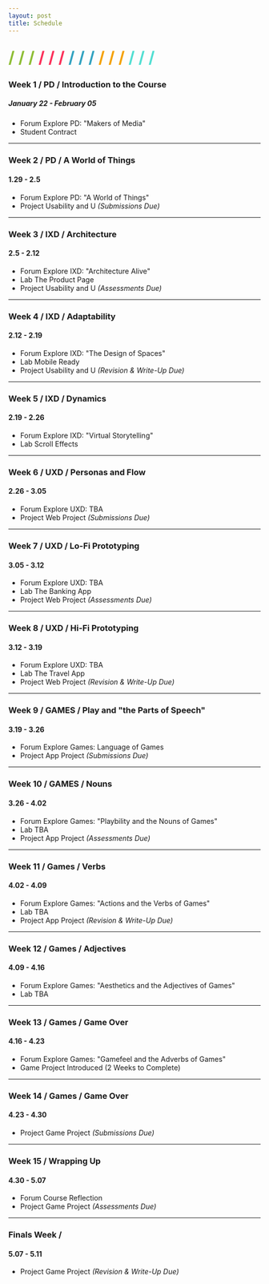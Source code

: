 ```yaml
---
layout: post
title: Schedule
---
```


<div style="margin: 25px 0;">
  <span style="color: #8FBE36; font-size: xx-large; font-weight: bold">/ / / </span>
  <span style="color: #FC315A; font-size: xx-large; font-weight: bold">/ / / </span>
  <span style="color: #33A3C1; font-size: xx-large; font-weight: bold">/ / / </span>
  <span style="color: #F5A205; font-size: xx-large; font-weight: bold">/ / / </span>
  <span style="color: #53DFD3; font-size: xx-large; font-weight: bold">/ / /</span>
</div>

### Week 1 / PD / Introduction to the Course
##### January 22 - February 05
- <span class="label label-forum">Forum</span> Explore PD: "Makers of Media"
- Student Contract

<hr>

### Week 2 / PD / A World of Things
#### 1.29 - 2.5
- <span class="label label-forum">Forum</span> Explore PD: "A World of Things"
- <span class="label label-project">Project</span> Usability and U _(Submissions Due)_

<hr>

### Week 3 / IXD / Architecture
#### 2.5 - 2.12
- <span class="label label-forum">Forum</span> Explore IXD: "Architecture Alive"
- <span class="label label-lab">Lab</span> The Product Page
- <span class="label label-project">Project</span> Usability and U _(Assessments Due)_

<hr>

### Week 4 / IXD / Adaptability
#### 2.12 - 2.19
- <span class="label label-forum">Forum</span> Explore IXD: "The Design of Spaces"
- <span class="label label-lab">Lab</span> Mobile Ready
- <span class="label label-project">Project</span> Usability and U _(Revision & Write-Up Due)_

<hr>

### Week 5 / IXD / Dynamics
#### 2.19 - 2.26
- <span class="label label-forum">Forum</span> Explore IXD: "Virtual Storytelling"
- <span class="label label-lab">Lab</span> Scroll Effects

<hr>

### Week 6 / UXD / Personas and Flow
#### 2.26 - 3.05
- <span class="label label-forum">Forum</span> Explore UXD: TBA
- <span class="label label-project">Project</span> Web Project _(Submissions Due)_

<hr>

### Week 7 / UXD / Lo-Fi Prototyping
#### 3.05 - 3.12
- <span class="label label-forum">Forum</span> Explore UXD: TBA
- <span class="label label-lab">Lab</span> The Banking App
- <span class="label label-project">Project</span> Web Project _(Assessments Due)_

<hr>

### Week 8 / UXD / Hi-Fi Prototyping
#### 3.12 - 3.19
- <span class="label label-forum">Forum</span> Explore UXD: TBA
- <span class="label label-lab">Lab</span> The Travel App
- <span class="label label-project">Project</span> Web Project _(Revision & Write-Up Due)_

<hr>

### Week 9 / GAMES / Play and "the Parts of Speech"
#### 3.19 - 3.26
- <span class="label label-forum">Forum</span> Explore Games: Language of Games
- <span class="label label-project">Project</span> App Project _(Submissions Due)_

<hr>

### Week 10 / GAMES / Nouns
#### 3.26 - 4.02
- <span class="label label-forum">Forum</span> Explore Games: "Playbility and the Nouns of Games"
- <span class="label label-lab">Lab</span> TBA
- <span class="label label-project">Project</span> App Project _(Assessments Due)_

<hr>

### Week 11 / Games / Verbs
#### 4.02 - 4.09
- <span class="label label-forum">Forum</span> Explore Games: "Actions and the Verbs of Games"
- <span class="label label-lab">Lab</span> TBA
- <span class="label label-project">Project</span> App Project _(Revision & Write-Up Due)_

<hr>

### Week 12 / Games / Adjectives
#### 4.09 - 4.16
- <span class="label label-forum">Forum</span> Explore Games: "Aesthetics and the Adjectives of Games"
- <span class="label label-lab">Lab</span> TBA

<hr>

### Week 13 / Games / Game Over
#### 4.16 - 4.23
- <span class="label label-forum">Forum</span> Explore Games: "Gamefeel and the Adverbs of Games"
- Game Project Introduced (2 Weeks to Complete)

<hr>

### Week 14 / Games / Game Over
#### 4.23 - 4.30
- <span class="label label-project">Project</span> Game Project _(Submissions Due)_

<hr>

### Week 15 / Wrapping Up
#### 4.30 - 5.07
- <span class="label label-forum">Forum</span> Course Reflection
- <span class="label label-project">Project</span> Game Project _(Assessments Due)_

<hr>

### Finals Week /
#### 5.07 - 5.11
- <span class="label label-project">Project</span> Game Project _(Revision & Write-Up Due)_
